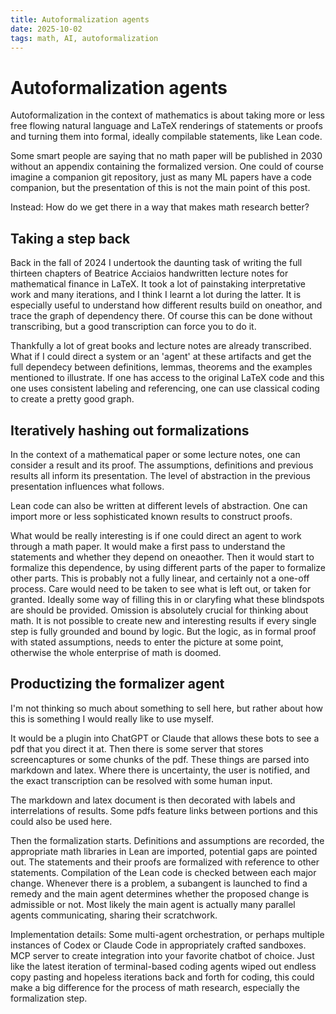 ```yaml
---
title: Autoformalization agents   
date: 2025-10-02
tags: math, AI, autoformalization 
---
```


# Autoformalization agents 

Autoformalization in the context of mathematics is about taking more or less free flowing natural language and LaTeX renderings of statements or proofs and turning them into formal, ideally compilable statements, like Lean code. 

Some smart people are saying that no math paper will be published in 2030 without an appendix containing the formalized version. One could of course imagine a companion git repository, just as many ML papers have a code companion, but the presentation of this is not the main point of this post. 

Instead: How do we get there in a way that makes math research better? 

## Taking a step back 

Back in the fall of 2024 I undertook the daunting task of writing the full thirteen chapters of Beatrice Acciaios handwritten lecture notes for mathematical finance in LaTeX. It took a lot of painstaking interpretative work and many iterations, and I think I learnt a lot during the latter. It is especially useful to understand how different results build on oneathor, and trace the graph of dependency there. Of course this can be done without transcribing, but a good transcription can force you to do it. 

Thankfully a lot of great books and lecture notes are already transcribed. What if I could direct a system or an 'agent' at these artifacts and get the full dependecy between definitions, lemmas, theorems and the examples mentioned to illustrate. If one has access to the original LaTeX code and this one uses consistent labeling and referencing, one can use classical coding to create a pretty good graph. 

## Iteratively hashing out formalizations 

In the context of a mathematical paper or some lecture notes, one can consider a result and its proof. The assumptions, definitions and previous results all inform its presentation. The level of abstraction in the previous presentation influences what follows. 

Lean code can also be written at different levels of abstraction. One can import more or less sophisticated known results to construct proofs. 

What would be really interesting is if one could direct an agent to work through a math paper. It would make a first pass to understand the statements and whether they depend on oneaother. Then it would start to formalize this dependence, by using different parts of the paper to formalize other parts. This is probably not a fully linear, and certainly not a one-off process. Care would need to be taken to see what is left out, or taken for granted. Ideally some way of filling this in or claryfing what these blindspots are should be provided. Omission is absolutely crucial for thinking about math. It is not possible to create new and interesting results if every single step is fully grounded and bound by logic. But the logic, as in formal proof with stated assumptions, needs to enter the picture at some point, otherwise the whole enterprise of math is doomed. 

## Productizing the formalizer agent 

I'm not thinking so much about something to sell here, but rather about how this is something I would really like to use myself. 

It would be a plugin into ChatGPT or Claude that allows these bots to see a pdf that you direct it at. Then there is some server that stores screencaptures or some chunks of the pdf. These things are parsed into markdown and latex. Where there is uncertainty, the user is notified, and the exact transcription can be resolved with some human input. 

The markdown and latex document is then decorated with labels and interrelations of results. Some pdfs feature links between portions and this could also be used here. 

Then the formalization starts. Definitions and assumptions are recorded, the appropriate math libraries in Lean are imported, potential gaps are pointed out. The statements and their proofs are formalized with reference to other statements. Compilation of the Lean code is checked between each major change. Whenever there is a problem, a subangent is launched to find a remedy and the main agent determines whether the proposed change is admissible or not. Most likely the main agent is actually many parallel agents communicating, sharing their scratchwork. 

Implementation details: Some multi-agent orchestration, or perhaps multiple instances of Codex or Claude Code in appropriately crafted sandboxes. MCP server to create integration into your favorite chatbot of choice. Just like the latest iteration of terminal-based coding agents wiped out endless copy pasting and hopeless iterations back and forth for coding, this could make a big difference for the process of math research, especially the formalization step.  

